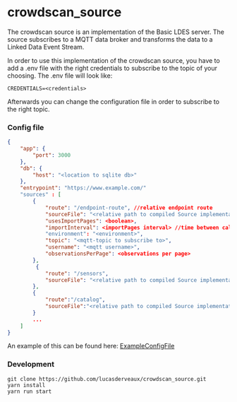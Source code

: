 # crowdscan_source
The crowdscan source is an implementation of the Basic LDES server.
The source subscribes to a MQTT data broker and transforms the data to a Linked Data Event Stream.

In order to use this implementation of the crowdscan source, you have to add a .env file with the right credentials to subscribe to the topic of your choosing. The .env file will look like:
```
CREDENTIALS=<credentials>
```
Afterwards you can change the configuration file in order to subscribe to the right topic.

### Config file
``` json
{
    "app": {
        "port": 3000
    },
    "db": {
        "host": "<location to sqlite db>"
    },
    "entrypoint": "https://www.example.com/"
    "sources" : [ 
        {
            "route": "/endpoint-route", //relative endpoint route
            "sourceFile": "<relative path to compiled Source implementation in dist folder>",
            "usesImportPages": <boolean>,
            "importInterval": <importPages interval> //time between calls to importPages
            "environment": "<environment>",
            "topic": "<mqtt-topic to subscribe to>",
            "username": "<mqtt username>",
            "observationsPerPage": <observations per page>
        },
         {
            "route": "/sensors",
            "sourceFile": "<relative path to compiled Source implementation in dist folder>"
        },
        {
            "route":"/catalog",
            "sourceFile":"<relative path to compiled Source implementation in dist folder>"
        }
        ...
    ]
}
```
An example of this can be found here: [ExampleConfigFile](https://github.com/lucasderveaux/crowdscan_source/blob/main/config/config.json)
### Development
```
git clone https://github.com/lucasderveaux/crowdscan_source.git
yarn install
yarn run start
```
